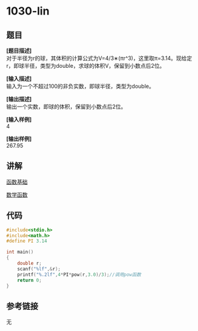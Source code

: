 # 1030-lin
## 题目  
**[题目描述]**  
对于半径为r的球，其体积的计算公式为V=4/3∗(πr^3)，这里取π=3.14。现给定r，即球半径，类型为double，求球的体积V，保留到小数点后2位。  

**[输入描述]**   
输入为一个不超过100的非负实数，即球半径，类型为double。  

**[输出描述]**  
输出一个实数，即球的体积，保留到小数点后2位。  

**[输入样例]**  
4  

**[输出样例]**  
267.95  

## 讲解  
[函数基础](C6.1函数基础)  

[数学函数]([1])  

## 代码  

```cpp
#include<stdio.h>
#include<math.h>
#define PI 3.14

int main()
{
	double r;
	scanf("%lf",&r);
	printf("%.2lf",4*PI*pow(r,3.0)/3);//调用pow函数
	return 0;
}
```

## 参考链接  
无  
